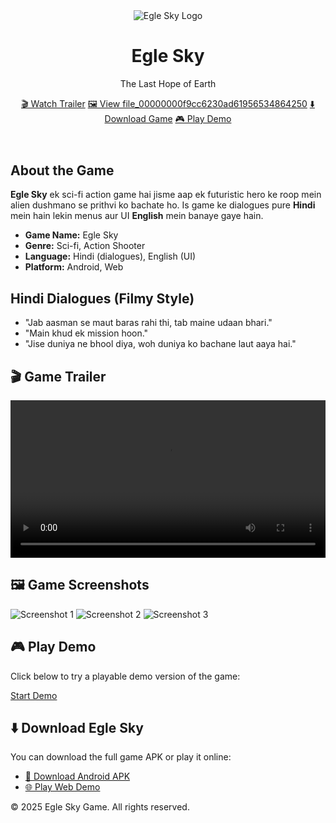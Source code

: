 <!DOCTYPE html><html lang="en">
<head>
  <meta charset="UTF-8" />
  <meta name="viewport" content="width=device-width, initial-scale=1.0" />
  <meta name="description" content="Egle Sky - A sci-fi action game where Earth fights for its last hope.">
  <title>Egle Sky – The Last Hope of Earth</title>
  <link rel="stylesheet" href="style.css">
</head>
<body>  <!-- Header with Logo and Title -->  <header class="hero">
    <img src="logo.png" alt="Egle Sky Logo" class="logo">
    <h1>Egle Sky</h1>
    <p class="tagline">The Last Hope of Earth</p>
    <div class="buttons">
      <a href="#trailer" class="btn">🎬 Watch Trailer</a>
      <a href="#screenshots" class="btn">🖼 View file_00000000f9cc6230ad61956534864250</a>
      <a href="#download" class="btn">⬇️ Download Game</a>
      <a href="#demo" class="btn">🎮 Play Demo</a>
    </div>
  </header>  <!-- About Section -->  <section class="about">
    <h2>About the Game</h2>
    <p><strong>Egle Sky</strong> ek sci-fi action game hai jisme aap ek futuristic hero ke roop mein alien dushmano se prithvi ko bachate ho. Is game ke dialogues pure <strong>Hindi</strong> mein hain lekin menus aur UI <strong>English</strong> mein banaye gaye hain.</p>
    <ul>
      <li><strong>Game Name:</strong> Egle Sky</li>
      <li><strong>Genre:</strong> Sci-fi, Action Shooter</li>
      <li><strong>Language:</strong> Hindi (dialogues), English (UI)</li>
      <li><strong>Platform:</strong> Android, Web</li>
    </ul>
  </section>  <!-- Dialogues Section -->  <section class="dialogues">
    <h2>Hindi Dialogues (Filmy Style)</h2>
    <ul>
      <li>"Jab aasman se maut baras rahi thi, tab maine udaan bhari."</li>
      <li>"Main khud ek mission hoon."</li>
      <li>"Jise duniya ne bhool diya, woh duniya ko bachane laut aaya hai."</li>
    </ul>
  </section>  <!-- Trailer Section -->  <section class="trailer" id="trailer">
    <h2>🎬 Game Trailer</h2>
    <video width="100%" controls>
      <source src="trailer.mp4" type="video/mp4">
      Your browser does not support the video tag.
    </video>
  </section>  <!-- Screenshots Section -->  <section class="screenshots" id="screenshots">
    <h2>🖼 Game Screenshots</h2>
    <div class="gallery">
      <img src="screenshot1.png" alt="Screenshot 1">
      <img src="screenshot2.png" alt="Screenshot 2">
      <img src="screenshot3.png" alt="Screenshot 3">
    </div>
  </section>  <!-- Demo Section -->  <section class="demo" id="demo">
    <h2>🎮 Play Demo</h2>
    <p>Click below to try a playable demo version of the game:</p>
    <a href="demo/index.html" class="btn">Start Demo</a>
  </section>  <!-- Download Section -->  <section class="download" id="download">
    <h2>⬇️ Download Egle Sky</h2>
    <p>You can download the full game APK or play it online:</p>
    <ul>
      <li><a href="EgleSky.apk" download>📱 Download Android APK</a></li>
      <li><a href="https://mukesh643778.github.io/Egle-Sky-game/demo" target="_blank">🌐 Play Web Demo</a></li>
    </ul>
  </section>  <!-- Footer -->  <footer>
    <p>&copy; 2025 Egle Sky Game. All rights reserved.</p>
  </footer></body>
</html>
